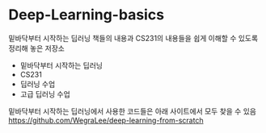 # Deep-Learning-basics
밑바닥부터 시작하는 딥러닝 책들의 내용과 CS231의 내용들을 쉽게 이해할 수 있도록 정리해 놓은 저장소

* 밑바닥부터 시작하는 딥러닝
* CS231
* 딥러닝 수업
* 고급 딥러닝 수업
  
밑바닥부터 시작하는 딥러닝에서 사용한 코드들은 아래 사이트에서 모두 찾을 수 있음
https://github.com/WegraLee/deep-learning-from-scratch
